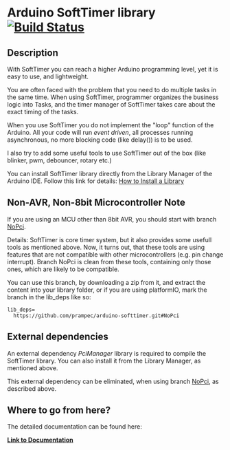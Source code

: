 # Arduino SoftTimer library [![Build Status](https://travis-ci.org/prampec/arduino-softtimer.svg?branch=master)](https://travis-ci.org/prampec/arduino-softtimer) #

## Description ##

With SoftTimer you can reach a higher Arduino programming level, yet it is easy to use, and lightweight.

You are often faced with the problem that you need to do multiple tasks in the same time. When using SoftTimer, programmer organizes the business logic into Tasks, and the timer manager of SoftTimer takes care about the exact timing of the tasks.

When you use SoftTimer you do not implement the "loop" function of the Arduino. All your code will run *event driven*, all processes running asynchronous, no more blocking code (like delay()) is to be used.

I also try to add some useful tools to use SoftTimer out of the box (like blinker, pwm, debouncer, rotary etc.)

You can install SoftTimer library directly from the Library Manager of the Arduino IDE. Follow this link for details: [How to Install a Library](https://www.arduino.cc/en/Guide/Libraries#toc3)

## Non-AVR, Non-8bit Microcontroller Note ##

If you are using an MCU other than 8bit AVR, you should start with branch [NoPci](https://github.com/prampec/arduino-softtimer/commits/NoPci).

Details: SoftTimer is core timer system, but it also provides some usefull tools as mentioned above. Now, it turns out, that these tools are using features that are not compatible with other microcontrollers (e.g. pin change interrupt). Branch NoPci is clean from these tools, containing only those ones, which are likely to be compatible.

You can use this branch, by downloading a zip from it, and extract the content into your library folder, or if you are using platformIO, mark the branch in the lib_deps like so:
```
lib_deps=
  https://github.com/prampec/arduino-softtimer.git#NoPci
```

## External dependencies ##

An external dependency _PciManager_ library is required to compile the SoftTimer library. You can also install it from the Library Manager, as mentioned above. 

This external dependency can be eliminated, when using branch [NoPci](https://github.com/prampec/arduino-softtimer/commits/NoPci), as described above.

## Where to go from here? ##

The detailed documentation can be found here:

**[Link to Documentation](https://github.com/prampec/arduino-softtimer/blob/wiki/SoftTimer.md)**

